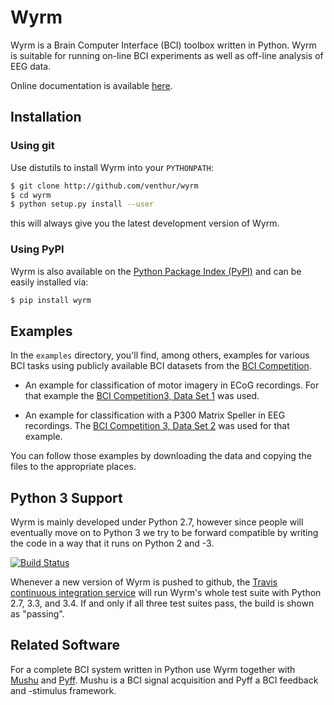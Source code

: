 # Wyrm

Wyrm is a Brain Computer Interface (BCI) toolbox written in Python. Wyrm is
suitable for running on-line BCI experiments as well as off-line analysis of EEG
data.

Online documentation is available [here][wyrmdoc].

  [wyrmdoc]: http://venthur.github.io/wyrm


## Installation

### Using git

Use distutils to install Wyrm into your `PYTHONPATH`:

```bash
$ git clone http://github.com/venthur/wyrm
$ cd wyrm
$ python setup.py install --user
```

this will always give you the latest development version of Wyrm.


### Using PyPI

Wyrm is also available on the [Python Package Index (PyPI)][pypi] and can be
easily installed via:

```bash
$ pip install wyrm
```

  [pypi]: https://pypi.python.org/pypi/Wyrm


## Examples

In the `examples` directory, you'll find, among others, examples for various BCI
tasks using publicly available BCI datasets from the [BCI Competition][bcicomp].

* An example for classification of motor imagery in ECoG recordings. For that
  example the [BCI Competition3, Data Set 1][bcicomp3ds1] was used.

* An example for classification with a P300 Matrix Speller in EEG recordings.
  The [BCI Competition 3, Data Set 2][bcicomp3ds2] was used for that example.

You can follow those examples by downloading the data and copying the files to
the appropriate places.


  [bcicomp]: http://www.bbci.de/competition
  [bcicomp3ds1]: http://www.bbci.de/competition/iii/#data_set_i
  [bcicomp3ds2]: http://www.bbci.de/competition/iii/#data_set_ii


## Python 3 Support

Wyrm is mainly developed under Python 2.7, however since people will eventually
move on to Python 3 we try to be forward compatible by writing the code in a way
that it runs on Python 2 and -3.

[![Build Status](https://travis-ci.org/venthur/wyrm.png)](https://travis-ci.org/venthur/wyrm)

Whenever a new version of Wyrm is pushed to github, the [Travis continuous
integration service][travisci] will run Wyrm's whole test suite with Python 2.7,
3.3, and 3.4. If and only if all three test suites pass, the build is shown as
"passing".

  [travisci]: https://travis-ci.org/venthur/wyrm


## Related Software

For a complete BCI system written in Python use Wyrm together with
[Mushu][mushu] and [Pyff][pyff]. Mushu is a BCI signal acquisition and Pyff a
BCI feedback and -stimulus framework.

  [pyff]: http://github.com/venthur/pyff
  [mushu]: http://github.com/venthur/mushu

